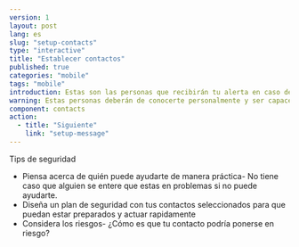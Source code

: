 ```yaml
---
version: 1
layout: post
lang: es
slug: "setup-contacts"
type: "interactive"
title: "Establecer contactos"
published: true
categories: "mobile"
tags: "mobile"
introduction: Estas son las personas que recibirán tu alerta en caso de emergencia.
warning: Estas personas deberán de conocerte personalmente y ser capaces de responder rápidamente. 
component: contacts
action:
  - title: "Siguiente"
    link: "setup-message"
---
```


Tips de seguridad

 - Piensa acerca de quién puede ayudarte de manera práctica- No tiene caso que alguien se entere que estas en problemas si no puede ayudarte.
 - Diseña un plan de seguridad con tus contactos seleccionados para que puedan estar preparados y actuar rapidamente 
 - Considera los riesgos- ¿Cómo es que tu contacto podría ponerse en riesgo?

 
